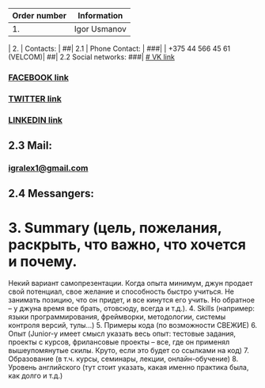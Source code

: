 |Order number| Information|
|------- | ------------------------|
|  1.        | Igor Usmanov|

| 2. | Contacts: | 
##|   2.1 | Phone Contact: |
###|     | +375 44 566 45 61 (VELCOM)| 
##|	 2.2 Social networks:
###|      [# VK link](https://vk.com/igralex1)
###		 [FACEBOOK link](https://www.facebook.com/igralex1)
### 	 [TWITTER link](https://twitter.com/Igor53455141)
###	     [LINKEDIN link](https://www.linkedin.com/in/igor-usmanov-5ab737114/)
##   2.3 Mail:
###      [igralex1@gmail.com](igralex1@gmail.com)
##   2.4 Messangers:
###      
#  3. Summary (цель, пожелания, раскрыть, что важно, что хочется и почему. 
Некий вариант самопрезентации. Когда опыта минимум, джун продает свой потенциал, 
свое желание и способность быстро учиться. Не занимать позицию, что он придет, 
и все кинутся его учить. Но обратное – у джуна время все брать, отовсюду, всегда и т.д.).
4. Skills (например: языки программирования, фреймворки, методологии, системы контроля версий, тулы...)
5. Примеры кода (по возможности СВЕЖИЕ)
6. Опыт (Junior-у имеет смысл указать весь опыт: тестовые задания, проекты с курсов,
фрилансовые проекты – все, где он применял вышеупомянутые скилы. 
Круто, если это будет со ссылками на код)
7. Образование (в т.ч. курсы, семинары, лекции, онлайн-обучение)
8. Уровень английского (тут стоит указать, какая именно практика была, как долго и т.д.) 